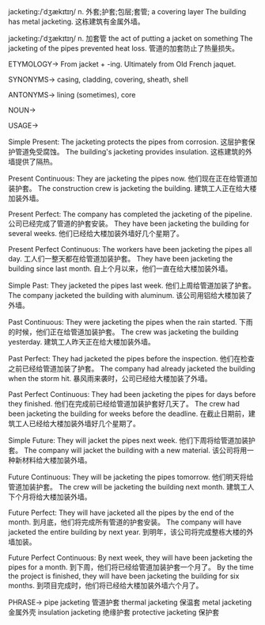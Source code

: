 jacketing:/ˈdʒækɪtɪŋ/
n.
外套;护套;包层;套管;
a covering layer
The building has metal jacketing. 这栋建筑有金属外墙。

jacketing:/ˈdʒækɪtɪŋ/
n.
加套管
the act of putting a jacket on something
The jacketing of the pipes prevented heat loss.  管道的加套防止了热量损失。


ETYMOLOGY->
From jacket + -ing.  Ultimately from Old French jaquet.

SYNONYMS->
casing, cladding, covering, sheath, shell

ANTONYMS->
lining (sometimes), core

NOUN->

USAGE->

Simple Present:
The jacketing protects the pipes from corrosion.  这层护套保护管道免受腐蚀。
The building's jacketing provides insulation.  这栋建筑的外墙提供了隔热。

Present Continuous:
They are jacketing the pipes now.  他们现在正在给管道加装护套。
The construction crew is jacketing the building. 建筑工人正在给大楼加装外墙。

Present Perfect:
The company has completed the jacketing of the pipeline. 公司已经完成了管道的护套安装。
They have been jacketing the building for several weeks.  他们已经给大楼加装外墙好几个星期了。

Present Perfect Continuous:
The workers have been jacketing the pipes all day. 工人们一整天都在给管道加装护套。
They have been jacketing the building since last month.  自上个月以来，他们一直在给大楼加装外墙。

Simple Past:
They jacketed the pipes last week.  他们上周给管道加装了护套。
The company jacketed the building with aluminum.  该公司用铝给大楼加装了外墙。

Past Continuous:
They were jacketing the pipes when the rain started.  下雨的时候，他们正在给管道加装护套。
The crew was jacketing the building yesterday. 建筑工人昨天正在给大楼加装外墙。

Past Perfect:
They had jacketed the pipes before the inspection.  他们在检查之前已经给管道加装了护套。
The company had already jacketed the building when the storm hit.  暴风雨来袭时，公司已经给大楼加装了外墙。

Past Perfect Continuous:
They had been jacketing the pipes for days before they finished.  他们在完成前已经给管道加装护套好几天了。
The crew had been jacketing the building for weeks before the deadline.  在截止日期前，建筑工人已经给大楼加装外墙好几个星期了。

Simple Future:
They will jacket the pipes next week.  他们下周将给管道加装护套。
The company will jacket the building with a new material.  该公司将用一种新材料给大楼加装外墙。

Future Continuous:
They will be jacketing the pipes tomorrow.  他们明天将给管道加装护套。
The crew will be jacketing the building next month.  建筑工人下个月将给大楼加装外墙。

Future Perfect:
They will have jacketed all the pipes by the end of the month.  到月底，他们将完成所有管道的护套安装。
The company will have jacketed the entire building by next year.  到明年，该公司将完成整栋大楼的外墙加装。

Future Perfect Continuous:
By next week, they will have been jacketing the pipes for a month.  到下周，他们将已经给管道加装护套一个月了。
By the time the project is finished, they will have been jacketing the building for six months.  到项目完成时，他们将已经给大楼加装外墙六个月了。



PHRASE->
pipe jacketing  管道护套
thermal jacketing  保温套
metal jacketing  金属外壳
insulation jacketing  绝缘护套
protective jacketing  保护套
